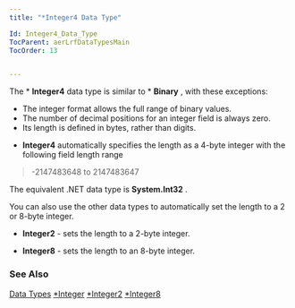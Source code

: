 ```yaml
---
title: "*Integer4 Data Type"

Id: Integer4_Data_Type
TocParent: aerLrfDataTypesMain
TocOrder: 13


---
```


The * **Integer4** data type is similar to * **Binary** , with these exceptions: 

- The integer format allows the full range of binary values.
- The number of decimal positions for an integer field is always zero.
- Its length is defined in bytes, rather than digits.

* **Integer4** automatically specifies the length as a 4-byte integer with the following field length range 
<blockquote dir="ltr">

-2147483648 to 2147483647 
</blockquote>

The equivalent .NET data type is **System.Int32** .

You can also use the other data types to automatically set the length to a 2 or 8-byte integer. 

* **Integer2** - sets the length to a 2-byte integer.

* **Integer8** - sets the length to an 8-byte integer. 

### See Also
[Data Types](aerLrfDataTypesMain.html)
[*Integer](Integer_Data_Type.html)
[*Integer2](Integer2_data_type.html)
[*Integer8](Integer8_Data_Type.html) 
